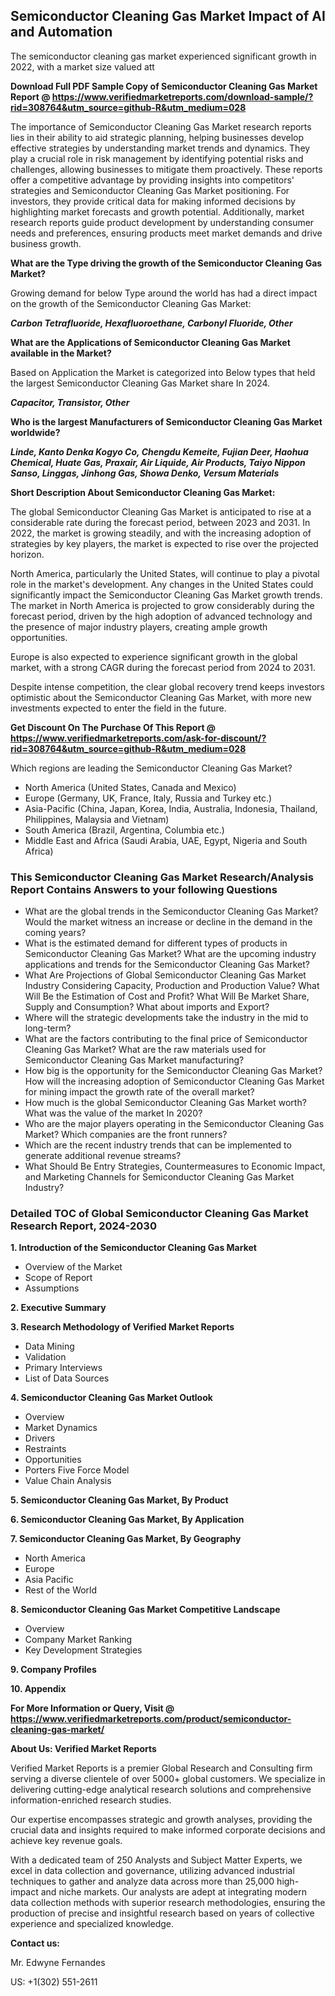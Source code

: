 <h2>Semiconductor Cleaning Gas Market Impact of AI and Automation</h2><p>The semiconductor cleaning gas market experienced significant growth in 2022, with a market size valued att</p><p id="" class=""><strong>Download Full PDF Sample Copy of Semiconductor Cleaning Gas Market Report @ <a href="https://www.verifiedmarketreports.com/download-sample/?rid=308764&utm_source=github-R&utm_medium=028" target="_blank">https://www.verifiedmarketreports.com/download-sample/?rid=308764&utm_source=github-R&utm_medium=028</a></strong></p><p>The importance of&nbsp;Semiconductor Cleaning Gas Market research reports lies in their ability to aid strategic planning, helping businesses develop effective strategies by understanding market trends and dynamics. They play a crucial role in risk management by identifying potential risks and challenges, allowing businesses to mitigate them proactively. These reports offer a competitive advantage by providing insights into competitors' strategies and Semiconductor Cleaning Gas Market positioning. For investors, they provide critical data for making informed decisions by highlighting market forecasts and growth potential. Additionally, market research reports guide product development by understanding consumer needs and preferences, ensuring products meet market demands and drive business growth.</p><p><strong>What are the&nbsp;Type driving the growth of the Semiconductor Cleaning Gas Market?</strong></p><p id="" class="">Growing demand for below Type around the world has had a direct impact on the growth of the Semiconductor Cleaning Gas Market:</p><em><strong>Carbon Tetrafluoride, Hexafluoroethane, Carbonyl Fluoride, Other</strong></em></p><strong>What are the&nbsp;Applications&nbsp;of Semiconductor Cleaning Gas Market available in the Market?</strong></p><p id="" class="">Based on Application the Market is categorized into Below types that held the largest Semiconductor Cleaning Gas Market share In 2024.</p><em><strong>Capacitor, Transistor, Other</strong></em></p><strong>Who is the largest Manufacturers of Semiconductor Cleaning Gas Market worldwide?</strong></p><p><em><strong>Linde, Kanto Denka Kogyo Co, Chengdu Kemeite, Fujian Deer, Haohua Chemical, Huate Gas, Praxair, Air Liquide, Air Products, Taiyo Nippon Sanso, Linggas, Jinhong Gas, Showa Denko, Versum Materials</strong></em></p><p id="" class=""><strong>Short Description About Semiconductor Cleaning Gas Market:</strong></p><p>The global Semiconductor Cleaning Gas Market is anticipated to rise at a considerable rate during the forecast period, between 2023 and 2031. In 2022, the market is growing steadily, and with the increasing adoption of strategies by key players, the market is expected to rise over the projected horizon.</p><p>North America, particularly the United States, will continue to play a pivotal role in the market's development. Any changes in the United States could significantly impact the Semiconductor Cleaning Gas Market growth trends. The market in North America is projected to grow considerably during the forecast period, driven by the high adoption of advanced technology and the presence of major industry players, creating ample growth opportunities.</p><p>Europe is also expected to experience significant growth in the global market, with a strong CAGR during the forecast period from 2024 to 2031.</p><p>Despite intense competition, the clear global recovery trend keeps investors optimistic about the Semiconductor Cleaning Gas Market, with more new investments expected to enter the field in the future.</p><p id="" class=""><strong>Get Discount On The Purchase Of This Report @ <a href="https://www.verifiedmarketreports.com/ask-for-discount/?rid=308764&utm_source=github-R&utm_medium=028" target="_blank">https://www.verifiedmarketreports.com/ask-for-discount/?rid=308764&utm_source=github-R&utm_medium=028</a></strong></p>Which regions are leading the Semiconductor Cleaning Gas Market?</p><ul><li>North America (United States, Canada and Mexico)</li><li>Europe (Germany, UK, France, Italy, Russia and Turkey etc.)</li><li>Asia-Pacific (China, Japan, Korea, India, Australia, Indonesia, Thailand, Philippines, Malaysia and Vietnam)</li><li>South America (Brazil, Argentina, Columbia etc.)</li><li>Middle East and Africa (Saudi Arabia, UAE, Egypt, Nigeria and South Africa)</li></ul><h3 id="" class="">This Semiconductor Cleaning Gas Market Research/Analysis Report Contains Answers to your following Questions</h3><ul><li>What are the global trends in the Semiconductor Cleaning Gas Market? Would the market witness an increase or decline in the demand in the coming years?</li><li>What is the estimated demand for different types of products in Semiconductor Cleaning Gas Market? What are the upcoming industry applications and trends for the Semiconductor Cleaning Gas Market?</li><li>What Are Projections of Global Semiconductor Cleaning Gas Market Industry Considering Capacity, Production and Production Value? What Will Be the Estimation of Cost and Profit? What Will Be Market Share, Supply and Consumption? What about imports and Export?</li><li>Where will the strategic developments take the industry in the mid to long-term?</li><li>What are the factors contributing to the final price of Semiconductor Cleaning Gas Market? What are the raw materials used for Semiconductor Cleaning Gas Market manufacturing?</li><li>How big is the opportunity for the Semiconductor Cleaning Gas Market? How will the increasing adoption of Semiconductor Cleaning Gas Market for mining impact the growth rate of the overall market?</li><li>How much is the global Semiconductor Cleaning Gas Market worth? What was the value of the market In 2020?</li><li>Who are the major players operating in the Semiconductor Cleaning Gas Market? Which companies are the front runners?</li><li>Which are the recent industry trends that can be implemented to generate additional revenue streams?</li><li>What Should Be Entry Strategies, Countermeasures to Economic Impact, and Marketing Channels for Semiconductor Cleaning Gas Market Industry?</li></ul><h3 id="" class="">Detailed TOC of Global Semiconductor Cleaning Gas Market Research Report, 2024-2030</h3><p id="" class=""><strong>1. Introduction of the Semiconductor Cleaning Gas Market</strong></p><ul><li>Overview of the Market</li><li>Scope of Report</li><li>Assumptions</li></ul><p id="" class=""><strong>2. Executive Summary</strong></p><p id="" class=""><strong>3. Research Methodology of Verified Market Reports</strong></p><ul><li>Data Mining</li><li>Validation</li><li>Primary Interviews</li><li>List of Data Sources</li></ul><p id="" class=""><strong>4. Semiconductor Cleaning Gas Market Outlook</strong></p><ul><li>Overview</li><li>Market Dynamics</li><li>Drivers</li><li>Restraints</li><li>Opportunities</li><li>Porters Five Force Model</li><li>Value Chain Analysis</li></ul><p id="" class=""><strong>5. Semiconductor Cleaning Gas Market, By Product</strong></p><p id="" class=""><strong>6. Semiconductor Cleaning Gas Market, By Application</strong></p><p id="" class=""><strong>7. Semiconductor Cleaning Gas Market, By Geography</strong></p><ul><li>North America</li><li>Europe</li><li>Asia Pacific</li><li>Rest of the World</li></ul><p id="" class=""><strong>8. Semiconductor Cleaning Gas Market Competitive Landscape</strong></p><ul><li>Overview</li><li>Company Market Ranking</li><li>Key Development Strategies</li></ul><p id="" class=""><strong>9. Company Profiles</strong></p><p id="" class=""><strong>10. Appendix</strong></p><p id="" class=""><strong>For More Information or Query, Visit @ <a href="https://www.verifiedmarketreports.com/product/semiconductor-cleaning-gas-market/" target="_blank">https://www.verifiedmarketreports.com/product/semiconductor-cleaning-gas-market/</a></strong></p><p id="" class=""><strong>About Us: Verified Market Reports</strong></p><p id="" class="">Verified Market Reports is a premier Global Research and Consulting firm serving a diverse clientele of over 5000+ global customers. We specialize in delivering cutting-edge analytical research solutions and comprehensive information-enriched research studies.</p><p id="" class="">Our expertise encompasses strategic and growth analyses, providing the crucial data and insights required to make informed corporate decisions and achieve key revenue goals.</p><p id="" class="">With a dedicated team of 250 Analysts and Subject Matter Experts, we excel in data collection and governance, utilizing advanced industrial techniques to gather and analyze data across more than 25,000 high-impact and niche markets. Our analysts are adept at integrating modern data collection methods with superior research methodologies, ensuring the production of precise and insightful research based on years of collective experience and specialized knowledge.</p><p id="" class=""><strong>Contact us:</strong></p><p id="" class="">Mr. Edwyne Fernandes</p><p id="" class="">US: +1(302) 551-2611</p>